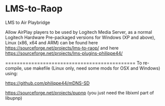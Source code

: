 # LMS-to-Raop
LMS to Air Playbridge

Allow AirPlay players to be used by Logitech Media Server, as a normal Logitech Hardware
Pre-packaged versions for Windows (XP and above), Linux (x86, x64 and ARM) can be found here
https://sourceforge.net/projects/lms-to-raop/ and here https://sourceforge.net/projects/lms-plugins-philippe44/

=============================================
To re-compile, use makefile (Linux only, need some mods for OSX and Windows) using:

https://github.com/philippe44/mDNS-SD

https://sourceforge.net/projects/pupnp (you just need the libixml part of libupnp)
